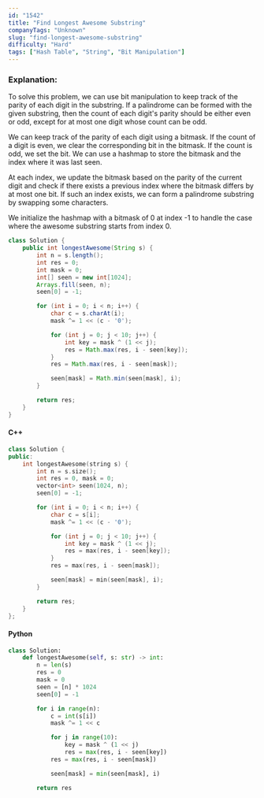```yaml
---
id: "1542"
title: "Find Longest Awesome Substring"
companyTags: "Unknown"
slug: "find-longest-awesome-substring"
difficulty: "Hard"
tags: ["Hash Table", "String", "Bit Manipulation"]
---
```


### Explanation:
To solve this problem, we can use bit manipulation to keep track of the parity of each digit in the substring. If a palindrome can be formed with the given substring, then the count of each digit's parity should be either even or odd, except for at most one digit whose count can be odd.

We can keep track of the parity of each digit using a bitmask. If the count of a digit is even, we clear the corresponding bit in the bitmask. If the count is odd, we set the bit. We can use a hashmap to store the bitmask and the index where it was last seen.

At each index, we update the bitmask based on the parity of the current digit and check if there exists a previous index where the bitmask differs by at most one bit. If such an index exists, we can form a palindrome substring by swapping some characters.

We initialize the hashmap with a bitmask of 0 at index -1 to handle the case where the awesome substring starts from index 0.

```java
class Solution {
    public int longestAwesome(String s) {
        int n = s.length();
        int res = 0;
        int mask = 0;
        int[] seen = new int[1024];
        Arrays.fill(seen, n);
        seen[0] = -1;

        for (int i = 0; i < n; i++) {
            char c = s.charAt(i);
            mask ^= 1 << (c - '0');

            for (int j = 0; j < 10; j++) {
                int key = mask ^ (1 << j);
                res = Math.max(res, i - seen[key]);
            }
            res = Math.max(res, i - seen[mask]);

            seen[mask] = Math.min(seen[mask], i);
        }

        return res;
    }
}
```

#### C++
```cpp
class Solution {
public:
    int longestAwesome(string s) {
        int n = s.size();
        int res = 0, mask = 0;
        vector<int> seen(1024, n);
        seen[0] = -1;

        for (int i = 0; i < n; i++) {
            char c = s[i];
            mask ^= 1 << (c - '0');

            for (int j = 0; j < 10; j++) {
                int key = mask ^ (1 << j);
                res = max(res, i - seen[key]);
            }
            res = max(res, i - seen[mask]);

            seen[mask] = min(seen[mask], i);
        }

        return res;
    }
};
```

#### Python
```python
class Solution:
    def longestAwesome(self, s: str) -> int:
        n = len(s)
        res = 0
        mask = 0
        seen = [n] * 1024
        seen[0] = -1

        for i in range(n):
            c = int(s[i])
            mask ^= 1 << c

            for j in range(10):
                key = mask ^ (1 << j)
                res = max(res, i - seen[key])
            res = max(res, i - seen[mask])

            seen[mask] = min(seen[mask], i)

        return res
```